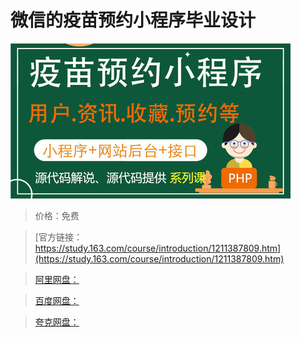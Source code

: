 # 微信的疫苗预约小程序毕业设计

![img](../../../assets/study163/free/1e321c5b603c4ae28e35c54e07296486.jpg)

> 价格：免费

> [官方链接：https://study.163.com/course/introduction/1211387809.htm](https://study.163.com/course/introduction/1211387809.htm)

> [阿里网盘：]()

> [百度网盘：]()

> [夸克网盘：]()
